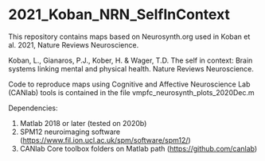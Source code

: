 # 2021_Koban_NRN_SelfInContext

This repository contains maps based on Neurosynth.org used in Koban et al. 2021, Nature Reviews Neuroscience.

Koban, L.,  Gianaros, P.J., Kober, H. & Wager, T.D. The self in context: Brain systems linking mental and physical health. Nature Reviews Neuroscience.

Code to reproduce maps using Cognitive and Affective Neuroscience Lab (CANlab) tools is contained in the file vmpfc_neurosynth_plots_2020Dec.m

Dependencies:
1. Matlab 2018 or later (tested on 2020b)
2. SPM12 neuroimaging software (https://www.fil.ion.ucl.ac.uk/spm/software/spm12/)
3. CANlab Core toolbox folders on Matlab path (https://github.com/canlab)
